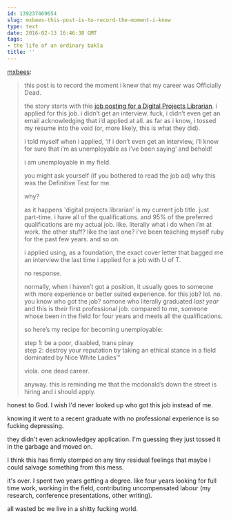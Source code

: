 ```yaml
---
id: 139237469654
slug: mxbees-this-post-is-to-record-the-moment-i-knew
type: text
date: 2016-02-13 16:46:38 GMT
tags:
- the life of an ordinary bakla
title: ''
---
```

<p><a href="http://mxb.ca/post/139226988094/this-post-is-to-record-the-moment-i-knew-that-my" class="tumblr_blog">mxbees</a>:</p>

<blockquote><p>this post is to record the moment i knew that my career was Officially Dead.</p>

<p>the story starts with this <a href="http://syx.pw/1QyiIGc">job posting for a Digital Projects Librarian</a>. i applied for this job. i didn&rsquo;t get an interview. fuck, i didn&rsquo;t even get an email acknowledging that i&rsquo;d applied at all. as far as i know, i tossed my resume into the void (or, more likely, this is what they did).</p>

<p>i told myself when i applied, &lsquo;if i don&rsquo;t even get an interview, i&rsquo;ll know for sure that i&rsquo;m as unemployable as i&rsquo;ve been saying&rsquo; and behold!</p>

<p>i am unemployable in my field.</p>

<p>you might ask yourself (if you bothered to read the job ad) why this was the Definitive Test for me.</p>

<p>why?</p>

<p>as it happens 'digital projects librarian&rsquo; is my current job title. just part-time. i have all of the qualifications. and 95% of the preferred qualifications are my actual job. like. literally what i do when i&rsquo;m at work. the other stuff? like the last one? i&rsquo;ve been teaching myself ruby for the past few years. and so on.</p>

<p>i applied using, as a foundation, the exact cover letter that bagged me an interview the last time i applied for a job with U of T.</p>

<p>no response.</p>

<p>normally, when i haven&rsquo;t got a position, it usually goes to someone with more experience or better suited experience. for this job? lol. no. you know who got the job? somone who literally graduated <em>last year</em> and this is their first professional job. compared to me, someone whose been in the field for four years and meets all the qualifications.</p>

<p>so here&rsquo;s my recipe for becoming unemployable:</p>

<p>step 1: be a poor, disabled, trans pinay<br/>
step 2: destroy your reputation by taking an ethical stance in a field dominated by Nice White Ladies&trade;</p>

<p>viola. one dead career.</p>

<p>anyway. this is reminding me that the mcdonald&rsquo;s down the street is hiring and i should apply.</p></blockquote>

<p>honest to God. I wish I'd never looked up who got this job instead of me. </p><p>knowing it went to a recent graduate with no professional experience is so fucking depressing. </p><p>they didn't even acknowledgey application. I'm guessing they just tossed it in the garbage and moved on. </p><p>I think this has firmly stomped on any tiny residual feelings that maybe I could salvage something from this mess. </p><p>it's over. I spent two years getting a degree. like four years looking for full time work,  working in the field, contributing uncompensated labour (my research, conference presentations, other writing). </p><p>all wasted bc we live in a shitty fucking world.</p>